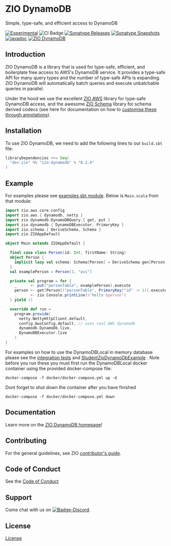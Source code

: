 [//]: # (This file was autogenerated using `zio-sbt-website` plugin via `sbt generateReadme` command.)
[//]: # (So please do not edit it manually. Instead, change "docs/index.md" file or sbt setting keys)
[//]: # (e.g. "readmeDocumentation" and "readmeSupport".)

# ZIO DynamoDB

Simple, type-safe, and efficient access to DynamoDB

[![Experimental](https://img.shields.io/badge/Project%20Stage-Experimental-yellowgreen.svg)](https://github.com/zio/zio/wiki/Project-Stages) ![CI Badge](https://github.com/zio/zio-dynamodb/workflows/CI/badge.svg) [![Sonatype Releases](https://img.shields.io/nexus/r/https/oss.sonatype.org/dev.zio/zio-dynamodb_2.13.svg?label=Sonatype%20Release)](https://oss.sonatype.org/content/repositories/releases/dev/zio/zio-dynamodb_2.13/) [![Sonatype Snapshots](https://img.shields.io/nexus/s/https/oss.sonatype.org/dev.zio/zio-dynamodb_2.13.svg?label=Sonatype%20Snapshot)](https://oss.sonatype.org/content/repositories/snapshots/dev/zio/zio-dynamodb_2.13/) [![javadoc](https://javadoc.io/badge2/dev.zio/zio-dynamodb-docs_2.13/javadoc.svg)](https://javadoc.io/doc/dev.zio/zio-dynamodb-docs_2.13) [![ZIO DynamoDB](https://img.shields.io/github/stars/zio/zio-dynamodb?style=social)](https://github.com/zio/zio-dynamodb)

## Introduction

ZIO DynamoDB is a library that is used for type-safe, efficient, and boilerplate free access to AWS's DynamoDB service. It provides a type-safe API for many query types and the number of type-safe APIs is expanding. ZIO DynamoDB will automatically batch queries and execute unbatchable queries in parallel.

Under the hood we use the excellent [ZIO AWS](docs/https://zio.dev/zio-aws) library for type-safe DynamoDB access, and the awesome [ZIO Schema](https://zio.dev/zio-schema) library for schema derived codecs (see here for documentation on how to [customise these through annotations](codec-customization.md)).

## Installation

To use ZIO DynamoDB, we need to add the following lines to our `build.sbt` file:

```scala
libraryDependencies ++= Seq(
  "dev.zio" %% "zio-dynamodb" % "0.2.4"
)
```

## Example

For examples please see [examples sbt module](../examples/src/main/scala/zio/dynamodb/examples). Below is `Main.scala` from that module:

```scala
import zio.aws.core.config
import zio.aws.{ dynamodb, netty }
import zio.dynamodb.DynamoDBQuery.{ get, put }
import zio.dynamodb.{ DynamoDBExecutor, PrimaryKey }
import zio.schema.{ DeriveSchema, Schema }
import zio.ZIOAppDefault

object Main extends ZIOAppDefault {

  final case class Person(id: Int, firstName: String)
  object Person {
    implicit lazy val schema: Schema[Person] = DeriveSchema.gen[Person]
  }
  val examplePerson = Person(1, "avi")

  private val program = for {
    _      <- put("personTable", examplePerson).execute
    person <- get[Person]("personTable", PrimaryKey("id" -> 1)).execute
    _      <- zio.Console.printLine(s"hello $person")
  } yield ()

  override def run =
    program.provide(
      netty.NettyHttpClient.default,
      config.AwsConfig.default, // uses real AWS dynamodb
      dynamodb.DynamoDb.live,
      DynamoDBExecutor.live
    )
}
```

For examples on how to use the DynamoDBLocal in memory database please see the [integration tests](docs/../dynamodb/src/it/scala/zio/dynamodb/LiveSpec.scala)
and [StudentZioDynamoDbExample](docs/../examples/src/main/scala/zio/dynamodb/examples/dynamodblocal/StudentZioDynamoDbExample.scala) .
Note before you run these you must first run the DynamoDBLocal docker container using the provided docker-compose file:

```
docker-compose -f docker/docker-compose.yml up -d
```

Dont forget to shut down the container after you have finished

```
docker-compose -f docker/docker-compose.yml down
```

## Documentation

Learn more on the [ZIO DynamoDB homepage](https://zio.dev/zio-dynamodb/)!

## Contributing

For the general guidelines, see ZIO [contributor's guide](https://zio.dev/about/contributing).

## Code of Conduct

See the [Code of Conduct](https://zio.dev/about/code-of-conduct)

## Support

Come chat with us on [![Badge-Discord]][Link-Discord].

[Badge-Discord]: https://img.shields.io/discord/629491597070827530?logo=discord "chat on discord"
[Link-Discord]: https://discord.gg/2ccFBr4 "Discord"

## License

[License](LICENSE)

